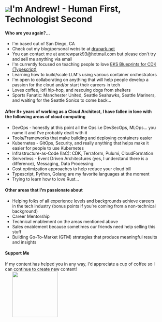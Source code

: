 ![](https://user-images.githubusercontent.com/18350557/176309783-0785949b-9127-417c-8b55-ab5a4333674e.gif)I'm Andrew! - Human First, Technologist Second 
===================================================================================================================================
<h4>Who are you again?...</h4>

* I'm based out of San Diego, CA
* Check out my blog/personal website at [drupark.net](http://drupark.net)
* You can contact me at [andrewpark93@hotmail.com](mailto:andrewpark93@hotmail.com) but please don't try and sell me anything via email 
* I'm currently focused on teaching people to love [EKS Blueprints for CDK (Typescript)](http://catalog.workshops.aws/eks-blueprints-for-cdk/en-US/030-create-eks-blueprints/1-create-a-cdk-project)
* Learning how to build/scale LLM's using various container orchestrators 
* I'm open to collaborating on anything that will help people develop a passion for the cloud and/or start their careers in tech 
* Loves coffee, lofi hip-hop, and rescuing dogs from shelters
* Sports Fanatic: Manchester United, Seattle Seahawks, Seattle Mariners, and waiting for the Seattle Sonics to come back... 

<h4>After 8+ years of working as a Cloud Architect, I have fallen in love with the following areas of cloud computing</h4>

- DevOps - honestly at this point all the Ops i.e DevSecOps, MLOps... you name it and I've probably dealt with it
- Tools/Frameworks that make building and deploying containers easier
- Kubernetes - GitOps, Security, and really anything that helps make it easier for people to use Kubernetes 
- Infrastructure-as-Code (IaC): CDK, Terraform, Pulumi, CloudFormation
- Serverless - Event Driven Architectures (yes, I understand there is a difference), Messaging, Data Processing
- Cost optimization approaches to help reduce your cloud bill
- Typescript, Python, Golang are my favorite languages at the moment
- Trying to learn how to love Rust... 

<h4>Other areas that I'm passionate about</h4>

- Helping folks of all experience levels and backgrounds achieve careers in the tech industry (bonus points if you're coming from a non-technical background)
- Career Mentorship 
- Technical enablement on the areas mentioned above
- Sales enablement because sometimes our friends need help selling this stuff
- Building Go-To-Market (GTM) strategies that produce meaningful results and insights 

<h4>Support Me</h4>
If my content has helped you in any way, I'd appreciate a cup of coffee so I can continue to create new content!

<ul style="list-style-type: none; margin: 0;">

<li style="display: inline-block; margin-right: 0.25rem;"><a href="https://www.buymeacoffee.com/andrewpark93"><img src="https://cdn.buymeacoffee.com/buttons/v2/default-yellow.png" width="150"/></a></li>

</ul>
